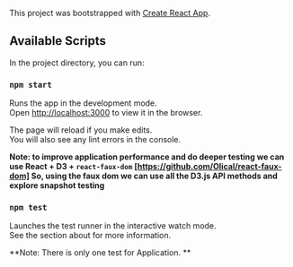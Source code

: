 This project was bootstrapped with [Create React App](https://github.com/facebook/create-react-app).

## Available Scripts

In the project directory, you can run:

### `npm start`

Runs the app in the development mode.<br>
Open [http://localhost:3000](http://localhost:3000) to view it in the browser.

The page will reload if you make edits.<br>
You will also see any lint errors in the console.

**Note: to improve application performance and do deeper testing we can use React + D3 + `react-faux-dom` [https://github.com/Olical/react-faux-dom] So, using the faux dom we can use all the D3.js API methods and explore snapshot testing**

### `npm test`

Launches the test runner in the interactive watch mode.<br>
See the section about for more information.

**Note: There is only one test for Application. **

